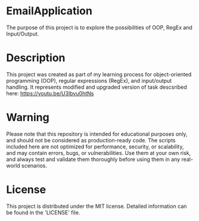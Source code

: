 # EmailApplication
The purpose of this project is to explore the possibilities of OOP, RegEx and Input/Output.
# Description
This project was created as part of my learning process for object-oriented programming (OOP), regular expressions (RegEx), and input/output handling. It represents modified and upgraded version of task descsribed here: https://youtu.be/U3Ibvu0htNs
# Warning
Please note that this repository is intended for educational purposes only, and should not be considered as production-ready code. The scripts included here are not optimized for performance, security, or scalability, and may contain errors, bugs, or vulnerabilities. Use them at your own risk, and always test and validate them thoroughly before using them in any real-world scenarios.
# License
This project is distributed under the MIT license. Detailed information can be found in the 'LICENSE' file.
